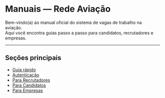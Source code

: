 #  <i data-lucide="plane" class="icon-lg"></i> Manuais — Rede Aviação

Bem-vindo(a) ao manual oficial do sistema de vagas de trabalho na aviação.  
Aqui você encontra guias passo a passo para candidatos, recrutadores e empresas.

---

## <i data-lucide="newspaper" class="icon-lg"></i> Seções principais

- [Guia rápido](geral/guia-rapido.md)
- [Autenticação](geral/login.md)
- [Para Recrutadores](recrutador/criar-vaga.md)
- [Para Candidatos](candidato/cadastrar-curriculo.md)
- [Para Empresas](empresa/dashboard.md)
